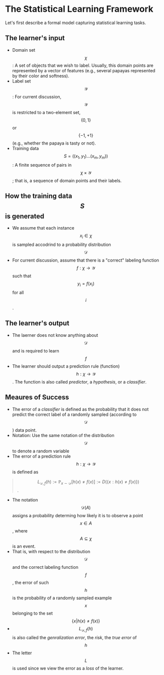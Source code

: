 # The Statistical Learning Framework
Let's first describe a formal model capturing statistical learning tasks.

## The learner's input
* Domain set $$\chi$$: A set of objects that we wish to label. Usually, this domain points are represented by a vector of features (e.g., several papayas represented by their color and softness).
* Label set $$\mathcal{Y}$$: For current discussion, $$\mathcal{Y}$$ is restricted to a two-element set, $$\{0,1\}$$ or $$\{-1,+1\}$$ (e.g., whether the papaya is tasty or not).
* Training data $$S=((x_1, y_1)\dots(x_m, y_m))$$: A finite sequence of pairs in $$\chi \times \mathcal{Y}$$; that is, a sequence of domain points and their labels. 

## How the training data $$S$$ is generated
*  We assume that each instance $$x_i \in \chi$$ is sampled accodrind to a probability distribution $$\mathcal{D}$$
*  For current discussion, assume that there is a "correct" labeling function $$f: \chi \rightarrow \mathcal{Y}$$ such that $$y_i = f(x_i)$$ for all $$i$$.


## The learner's output
*  The laerner does not know anything about $$\mathcal{D}$$ and is required to learn $$f$$
* The learner should output a prediction rule (function) $$h:\chi \rightarrow \mathcal{Y}$$. The function is also called *predictor*, a *hypothesis*, or a *classifier*.

## Meaures of Success
* The error of a *classifier* is defined as the probability that it does not predict the correct label of a randomly sampled (according to $$ \mathcal{D}$$) data point.
* Notation: Use the same notation of the distribution $$ \mathcal{D}$$ to denote a random variable
* The error of a prediction rule $$h:\chi \rightarrow \mathcal{Y}$$ is defined as 
> $$L_{ \mathcal{D},f }(h) := \mathbb{P}_{x\sim \mathcal{D}}[h(x)\neq f(x)] := D(\{x: h(x)\neq f(x)\})$$. 
* The notation $$ \mathcal{D}(A)$$ assigns a probability determing how likely it is to observe a point $$x \in A$$, where $$A \subseteq \chi$$ is an event.
* That is, with respect to the distribution $$ \mathcal{D}$$ and the correct labeling function $$f$$, the error of such $$h$$ is the probability of a randomly sampled example $$x$$ belonging to the set $$\{x| h(x)\neq f(x)\}$$
* $$L_{ \mathcal{D},f }(h)$$ is also called the *genralization error*, the *risk*, the *true error* of $$h$$
* The letter $$L$$ is used since we view the error as a *loss* of the learner.
